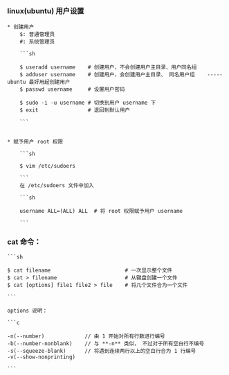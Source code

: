 
### linux(ubuntu) 用户设置
    
    * 创建用户
        $: 普通管理员
        #: 系统管理员
        
        ```sh
    
        $ useradd username    # 创建用户，不会创建用户主目录、用户同名组
        $ adduser username    # 创建用户，会创建用户主目录、 同名用户组    ----- ubuntu 最好用起创建用户
        $ passwd username     # 设置用户密码
        
        $ sudo -i -u username # 切换到用户 username 下
        $ exit                # 退回到默认用户 

        ```


    * 赋予用户 root 权限
    
        ```sh
        
        $ vim /etc/sudoers
        
        ```
        在 /etc/sudoers 文件中加入
        
        ```sh
        
        username ALL=(ALL) ALL  # 将 root 权限赋予用户 username
        
        ```


### cat 命令：

    ```sh

    $ cat filename                        # 一次显示整个文件
    $ cat > filename                      # 从键盘创建一个文件
    $ cat [options] file1 file2 > file    # 将几个文件合为一个文件
    
    ```

    options 说明：

    ```c

    -n(--number)             // 由 1 开始对所有行数进行编号
    -b(--number-nonblank)    // 与 **-n** 类似， 不过对于所有空白行不编号
    -s(--squeeze-blank)      // 将遇到连续两行以上的空白行合为 1 行编号
    -v(--show-nonprinting)

    ```





